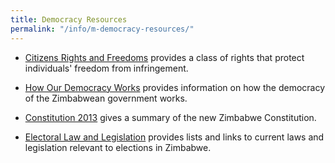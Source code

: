 ```yaml
---
title: Democracy Resources
permalink: "/info/m-democracy-resources/"
---
```


- [Citizens Rights and Freedoms](/info/citizens-rights-freedoms) provides a class of rights that protect individuals' freedom from infringement. 

- [How Our Democracy Works](/info/how-our-democracy-works) provides information on how the democracy of the Zimbabwean government works.

- [Constitution 2013](/info/constitution--zimbabwe-2013) gives a summary of the new Zimbabwe Constitution.

- [Electoral Law and Legislation](/info/electoral-law-and-legislation) provides lists and links to current laws and legislation relevant to elections in Zimbabwe.
